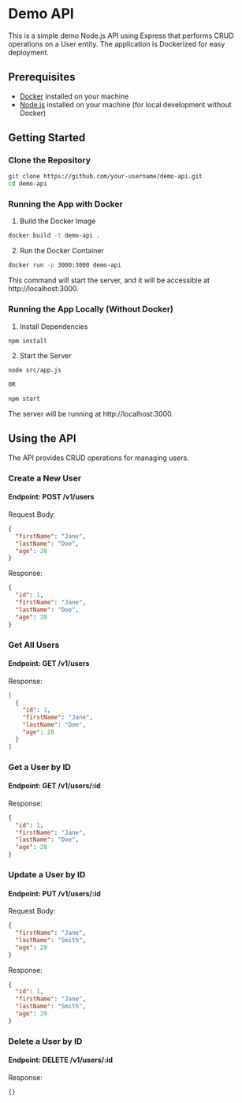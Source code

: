 # Demo API
This is a simple demo Node.js API using Express that performs CRUD operations on a User entity. The application is Dockerized for easy deployment.

## Prerequisites

- [Docker](https://www.docker.com/get-started) installed on your machine
- [Node.js](https://nodejs.org/) installed on your machine (for local development without Docker)

## Getting Started

### Clone the Repository

```bash
git clone https://github.com/your-username/demo-api.git
cd demo-api
```

### Running the App with Docker
1. Build the Docker Image
```bash
docker build -t demo-api .
```

2. Run the Docker Container
```bash
docker run -p 3000:3000 demo-api
```
This command will start the server, and it will be accessible at http://localhost:3000.

### Running the App Locally (Without Docker)
1. Install Dependencies
```bash
npm install
```

2. Start the Server
```bash
node src/app.js

OR 

npm start
```
The server will be running at http://localhost:3000.

## Using the API
The API provides CRUD operations for managing users.

### Create a New User
#### Endpoint: POST /v1/users

Request Body:
```json
{
  "firstName": "Jane",
  "lastName": "Doe",
  "age": 28
}
```

Response:
```json
{
  "id": 1,
  "firstName": "Jane",
  "lastName": "Doe",
  "age": 28
}
```

### Get All Users
#### Endpoint: GET /v1/users
Response:
```json
[
  {
    "id": 1,
    "firstName": "Jane",
    "lastName": "Doe",
    "age": 28
  }
]
```

### Get a User by ID
#### Endpoint: GET /v1/users/:id
Response:
```json
{
  "id": 1,
  "firstName": "Jane",
  "lastName": "Doe",
  "age": 28
}
```

### Update a User by ID
#### Endpoint: PUT /v1/users/:id
Request Body:
```json
{
  "firstName": "Jane",
  "lastName": "Smith",
  "age": 29
}
```

Response:
```json
{
  "id": 1,
  "firstName": "Jane",
  "lastName": "Smith",
  "age": 29
}
```

### Delete a User by ID
#### Endpoint: DELETE /v1/users/:id
Response:
```json
{}
```
